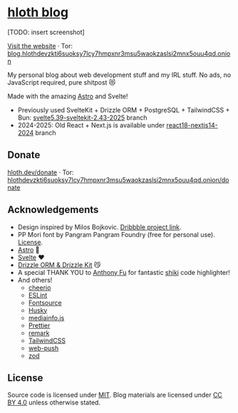 # [hloth blog](https://blog.hloth.dev)

[TODO: insert screenshot]

[Visit the website](https://blog.hloth.dev) · Tor: [blog.hlothdevzkti6suoksy7lcy7hmpxnr3msu5waokzaslsi2mnx5ouu4qd.onion](http://blog.hlothdevzkti6suoksy7lcy7hmpxnr3msu5waokzaslsi2mnx5ouu4qd.onion/)

My personal blog about web development stuff and my IRL stuff. No ads, no JavaScript required, pure shitpost 😻

Made with the amazing [Astro](https://astro.build/) and Svelte!

- Previously used SvelteKit + Drizzle ORM + PostgreSQL + TailwindCSS + Bun: [svelte5.39-sveltekit-2.43-2025](../tree/svelte5.39-sveltekit-2.43-2025) branch
- 2024-2025: Old React + Next.js is available under [react18-nextjs14-2024](../tree/react18-nextjs14-2024) branch

## Donate

[hloth.dev/donate](https://hloth.dev/donate) · Tor: [hlothdevzkti6suoksy7lcy7hmpxnr3msu5waokzaslsi2mnx5ouu4qd.onion/donate](http://hlothdevzkti6suoksy7lcy7hmpxnr3msu5waokzaslsi2mnx5ouu4qd.onion/donate)

## Acknowledgements

- Design inspired by Milos Bojkovic. [Dribbble project link](https://dribbble.com/shots/21592801-Blog-post-exploration).
- PP Mori font by Pangram Pangram Foundry (free for personal use). [License](./static/pp-mori/license.pdf).
- [Astro](https://astro.build/) 🚀
- [Svelte](https://svelte.dev/) ❤️
- [Drizzle ORM & Drizzle Kit](https://orm.drizzle.team/) 😼
- A special THANK YOU to [Anthony Fu](https://antfu.me/) for fantastic [shiki](https://github.com/shikijs/shiki) code highlighter!
- And others!
  - [cheerio](https://cheerio.js.org/)
  - [ESLint](https://eslint.org)
  - [Fontsource](https://fontsource.org/)
  - [Husky](https://typicode.github.io/husky/)
  - [mediainfo.js](https://mediainfo.js.org/)
  - [Prettier](https://prettier.io)
  - [remark](https://remark.js.org/)
  - [TailwindCSS](https://tailwindcss.com/)
  - [web-push](https://github.com/web-push-libs/web-push)
  - [zod](https://zod.dev/)

## License

Source code is licensed under [MIT](./LICENSE). Blog materials are licensed under [CC BY 4.0](https://creativecommons.org/licenses/by/4.0/) unless otherwise stated.
